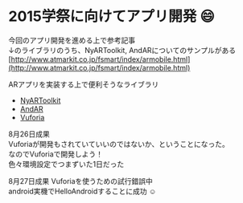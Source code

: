 # 2015学祭に向けてアプリ開発 :smile:

今回のアプリ開発を進める上で参考記事  
↓のライブラリのうち、NyARToolkit, AndARについてのサンプルがある  
[http://www.atmarkit.co.jp/fsmart/index/armobile.html](http://www.atmarkit.co.jp/fsmart/index/armobile.html)

ARアプリを実装する上で便利そうなライブラリ
- [NyARToolkit](http://nyatla.jp/nyartoolkit/wp/)
- [AndAR](https://code.google.com/p/andar/) 
- [Vuforia](https://developer.vuforia.com/) 


8月26日成果  
Vuforiaが開発もされていていいのではないか、ということになった。  
なのでVuforiaで開発しよう！  
色々環境設定でつまずいた1日だった  

8月27日成果
Vuforiaを使うための試行錯誤中  
android実機でHelloAndroidすることに成功 :relaxed:  
